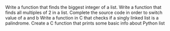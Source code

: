 Write a function that finds the biggest integer of a list.
Write a function that finds all multiples of 2 in a list.
Complete the source code in order to switch value of a and b
Write a function in C that checks if a singly linked list is a palindrome.
Create a C function that prints some basic info about Python list
